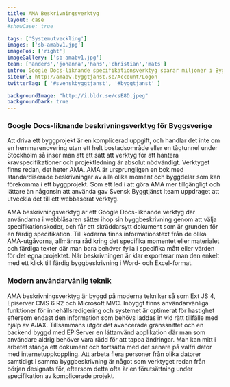 ```yaml
---
title: AMA Beskrivningsverktyg
layout: case
#showCase: true

tags: ['Systemutveckling']
images: ['sb-amabv1.jpg']
imagePos: ['right']
imageGallery: ['sb-amabv1.jpg']
team: ['anders','johanna','hans','christian','mats']
intro: Google Docs-liknande specifikationsverktyg sparar miljoner i Byggsverige.
siteurl: http://amabv.byggtjanst.se/Account/Logon
twitterTag: [ '#svenskbyggtjanst', '#byggtjanst' ]

backgroundImage: "http://i.bldr.se/csE8D.jpeg"
backgroundDark: true
---
```


### Google Docs-liknande beskrivningsverktyg för Byggsverige
Att driva ett byggprojekt är en komplicerad uppgift, och handlar det inte om en hemmarenovering utan ett helt bostadsområde eller en tågtunnel under Stockholm så inser man att ett sätt att verktyg för att hantera kravspecifikationer och projektledning är absolut nödvändigt. Verktyget finns redan, det heter AMA. AMA är ursprungligen en bok med standardiserade beskrivningar av alla olika moment och byggdelar som kan förekomma i ett byggprojekt. Som ett led i att göra AMA mer tillgängligt och lättare än någonsin att använda gav Svensk Byggtjänst Iteam uppdraget att utveckla det till ett webbaserat verktyg.

AMA beskrivningsverktyg är ett Google Docs-liknande verktyg där användarna i webbläsaren sätter ihop sin byggbeskrivning genom att välja specifikationskoder, och får ett skräddarsytt dokument som är grunden för en färdig specifikation. Till koderna finns informationstext från de olika AMA-utgåvorna, allmänna råd kring det specifika momentet eller materialet och färdiga texter där man bara behöver fylla i specifika mått eller värden för det egna projektet. När beskrivningen är klar exporterar man den enkelt med ett klick till färdig byggbeskrivning i Word- och Excel-format.

### Modern användarvänlig teknik
AMA beskrivningsverktyg är byggd på moderna tekniker så som Ext JS 4, Episerver CMS 6 R2 och Microsoft MVC. Inbyggt finns användarvänliga funktioner för innehållsredigering och systemet är optimerat för hastighet eftersom endast den information som behövs laddas in vid rätt tillfälle med hjälp av AJAX. Tillsammans utgör det avancerade gränssnittet och en backend byggd med EPiServer en lättanvänd applikation där man som användare aldrig behöver vara rädd för att tappa ändringar. Man kan mitt i arbetet stänga ett dokument och fortsätta med det senare på valfri dator med internetuppkoppling. Att arbeta flera personer från olika datorer samtidigt i samma byggbeskrivning är något som verktyget redan från början designats för, eftersom detta ofta är en förutsättning under specifikation av komplicerade projekt.